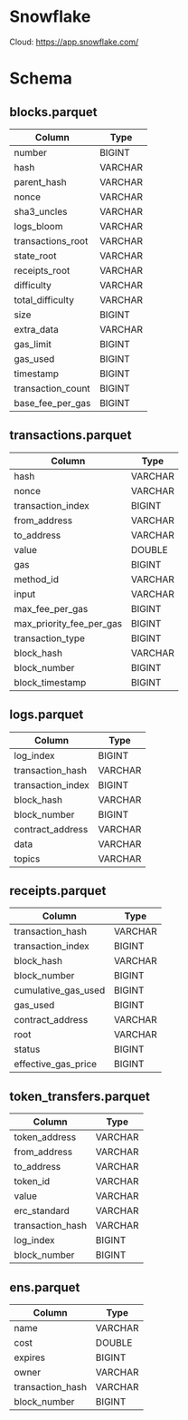 # Snowflake

Cloud: https://app.snowflake.com/

# Schema

## blocks.parquet

| Column            | Type     |
|-------------------|----------|
| number            | BIGINT   |
| hash              | VARCHAR  |
| parent_hash       | VARCHAR  |
| nonce             | VARCHAR  |
| sha3_uncles       | VARCHAR  |
| logs_bloom        | VARCHAR  |
| transactions_root | VARCHAR  |
| state_root        | VARCHAR  |
| receipts_root     | VARCHAR  |
| difficulty        | VARCHAR  |
| total_difficulty  | VARCHAR  |
| size              | BIGINT   |
| extra_data        | VARCHAR  |
| gas_limit         | BIGINT   |
| gas_used          | BIGINT   |
| timestamp         | BIGINT   |
| transaction_count | BIGINT   |
| base_fee_per_gas  | BIGINT   |


## transactions.parquet

| Column                   | Type       |
|--------------------------|------------|
| hash                     | VARCHAR    |
| nonce                    | VARCHAR    |
| transaction_index        | BIGINT     |
| from_address             | VARCHAR    |
| to_address               | VARCHAR    |
| value                    | DOUBLE     |
| gas                      | BIGINT     |
| method_id                | VARCHAR    |
| input                    | VARCHAR    |
| max_fee_per_gas          | BIGINT     |
| max_priority_fee_per_gas | BIGINT     |
| transaction_type         | BIGINT     |
| block_hash               | VARCHAR    |
| block_number             | BIGINT     |
| block_timestamp          | BIGINT     |

## logs.parquet

| Column            | Type              |
|-------------------|-------------------|
| log_index         | BIGINT            |
| transaction_hash  | VARCHAR           |
| transaction_index | BIGINT            |
| block_hash        | VARCHAR           |
| block_number      | BIGINT            |
| contract_address  | VARCHAR           |
| data              | VARCHAR           |
| topics            | VARCHAR           |


## receipts.parquet

| Column               | Type           |
|----------------------|----------------|
| transaction_hash     | VARCHAR        |
| transaction_index    | BIGINT         |
| block_hash           | VARCHAR        |
| block_number         | BIGINT         |
| cumulative_gas_used  | BIGINT         |
| gas_used             | BIGINT         |
| contract_address     | VARCHAR        |
| root                 | VARCHAR        |
| status               | BIGINT         |
| effective_gas_price  | BIGINT         |

## token_transfers.parquet

| Column             | Type             |
|--------------------|------------------|
| token_address      | VARCHAR          |
| from_address       | VARCHAR          |
| to_address         | VARCHAR          |
| token_id           | VARCHAR          |
| value              | VARCHAR          |
| erc_standard       | VARCHAR          |
| transaction_hash   | VARCHAR          |
| log_index          | BIGINT           |
| block_number       | BIGINT           |

## ens.parquet

| Column             | Type             |
|--------------------|------------------|
| name               | VARCHAR          |
| cost               | DOUBLE           |
| expires            | BIGINT           |
| owner              | VARCHAR          |
| transaction_hash   | VARCHAR          |
| block_number       | BIGINT           |
